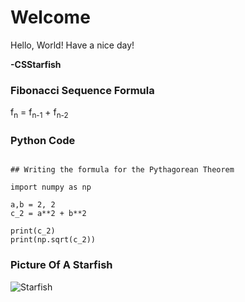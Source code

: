# Welcome

Hello, World! Have a nice day!

**-CSStarfish**

### Fibonacci Sequence Formula

f<sub>n</sub> = f<sub>n-1</sub> + f<sub>n-2</sub>

### Python Code

```

## Writing the formula for the Pythagorean Theorem

import numpy as np

a,b = 2, 2
c_2 = a**2 + b**2

print(c_2)
print(np.sqrt(c_2))

```

### Picture Of A Starfish

![Starfish](https://coastalreview.org/wp-content/uploads/2018/07/starfish_dried_decorative_marine-885578-e1531925902193.jpg)
